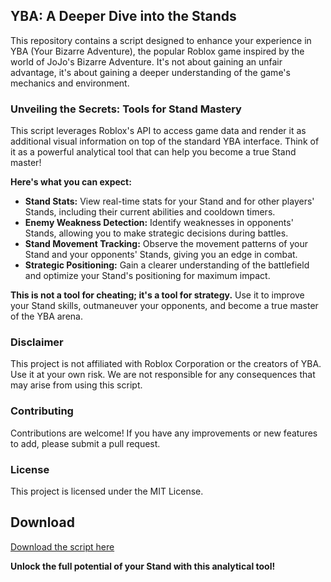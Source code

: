 ## YBA: A Deeper Dive into the Stands

This repository contains a script designed to enhance your experience in YBA (Your Bizarre Adventure), the popular Roblox game inspired by the world of JoJo's Bizarre Adventure.  It's not about gaining an unfair advantage, it's about gaining a deeper understanding of the game's mechanics and environment.

### Unveiling the Secrets: Tools for Stand Mastery

This script leverages Roblox's API to access game data and render it as additional visual information on top of the standard YBA interface. Think of it as a powerful analytical tool that can help you become a true Stand master!

**Here's what you can expect:**

* **Stand Stats:**  View real-time stats for your Stand and for other players' Stands, including their current abilities and cooldown timers.
* **Enemy Weakness Detection:** Identify weaknesses in opponents' Stands, allowing you to make strategic decisions during battles.
* **Stand Movement Tracking:**  Observe the movement patterns of your Stand and your opponents' Stands, giving you an edge in combat.
* **Strategic Positioning:**  Gain a clearer understanding of the battlefield and optimize your Stand's positioning for maximum impact.

**This is not a tool for cheating; it's a tool for strategy.** Use it to improve your Stand skills, outmaneuver your opponents, and become a true master of the YBA arena.

### Disclaimer

This project is not affiliated with Roblox Corporation or the creators of YBA. Use it at your own risk.  We are not responsible for any consequences that may arise from using this script.  

### Contributing

Contributions are welcome!  If you have any improvements or new features to add, please submit a pull request.  

### License

This project is licensed under the MIT License.

## Download

[Download the script here](https://your-download-link-here.com)

**Unlock the full potential of your Stand with this analytical tool!**
